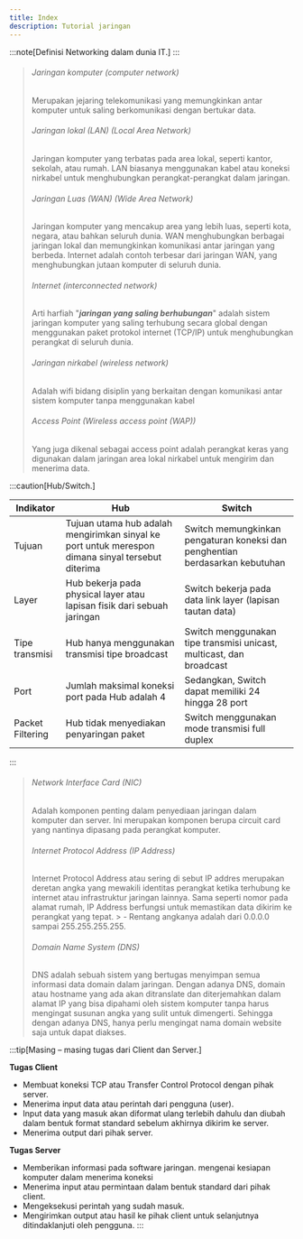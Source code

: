 ```yaml
---
title: Index
description: Tutorial jaringan
---
```


:::note[Definisi Networking dalam dunia IT.]
:::
>
> ###### Jaringan komputer (computer network)
> Merupakan jejaring telekomunikasi yang memungkinkan antar komputer untuk saling berkomunikasi dengan bertukar data.
>
> ###### Jaringan lokal (LAN) (Local Area Network)
> Jaringan komputer yang terbatas pada area lokal, seperti kantor, sekolah, atau rumah. LAN biasanya menggunakan kabel atau koneksi nirkabel untuk menghubungkan perangkat-perangkat dalam jaringan.
>
> ###### Jaringan Luas (WAN) (Wide Area Network)
> Jaringan komputer yang mencakup area yang lebih luas, seperti kota, negara, atau bahkan seluruh dunia. WAN menghubungkan berbagai jaringan lokal dan memungkinkan komunikasi antar jaringan yang berbeda. Internet adalah contoh terbesar dari jaringan WAN, yang menghubungkan jutaan komputer di seluruh dunia.
>
> ###### Internet (interconnected network)
> Arti harfiah "***jaringan yang saling berhubungan***" adalah sistem jaringan komputer yang saling terhubung secara global dengan menggunakan paket protokol internet (TCP/IP) untuk menghubungkan perangkat di seluruh dunia. 
>
> ###### Jaringan nirkabel (wireless network)
> Adalah wifi bidang disiplin yang berkaitan dengan komunikasi antar sistem komputer tanpa menggunakan kabel
> 
> ###### Access Point (Wireless access point (WAP))
> Yang juga dikenal sebagai access point adalah perangkat keras yang digunakan dalam jaringan area lokal nirkabel untuk mengirim dan menerima data.
> 
:::caution[Hub/Switch.]

| Indikator | Hub | Switch |
| --------------- | --------------- | --------------- |
| Tujuan | Tujuan utama hub adalah mengirimkan sinyal ke port untuk merespon dimana sinyal tersebut diterima | Switch memungkinkan pengaturan koneksi dan penghentian berdasarkan kebutuhan |
| Layer | Hub bekerja pada physical layer atau lapisan fisik dari sebuah jaringan | Switch bekerja pada data link layer (lapisan tautan data) |
| Tipe transmisi | Hub hanya menggunakan transmisi tipe broadcast | Switch menggunakan tipe transmisi unicast, multicast, dan broadcast |
| Port | Jumlah maksimal koneksi port pada Hub adalah 4 | Sedangkan, Switch dapat memiliki 24 hingga 28 port |
| Packet Filtering | Hub tidak menyediakan penyaringan paket | Switch menggunakan mode transmisi full duplex |
:::
> 
> ###### Network Interface Card (NIC)
> Adalah komponen penting dalam penyediaan jaringan dalam komputer dan server. Ini merupakan komponen berupa circuit card yang nantinya dipasang pada perangkat komputer.
> 
> ######  Internet Protocol Address (IP Address)
> Internet Protocol Address atau sering di sebut IP addres merupakan deretan angka yang mewakili identitas perangkat ketika terhubung ke internet atau infrastruktur jaringan lainnya. Sama seperti nomor pada alamat rumah, IP Address berfungsi untuk memastikan data dikirim ke perangkat yang tepat. > - Rentang angkanya adalah dari 0.0.0.0 sampai 255.255.255.255.
> 
> ###### Domain Name System (DNS)
>DNS adalah sebuah sistem yang bertugas menyimpan semua informasi data domain dalam jaringan. Dengan adanya DNS, domain atau hostname yang ada akan ditranslate dan diterjemahkan dalam alamat IP yang bisa dipahami oleh sistem komputer tanpa harus mengingat susunan angka yang sulit untuk dimengerti. Sehingga dengan adanya DNS, hanya perlu mengingat nama domain website saja untuk dapat diakses.
>
:::tip[Masing – masing tugas dari Client dan Server.]

**Tugas Client**
- Membuat koneksi TCP atau Transfer Control Protocol dengan pihak server.
- Menerima input data atau perintah dari pengguna (user).
- Input data yang masuk akan diformat ulang terlebih dahulu dan diubah dalam bentuk format standard sebelum akhirnya dikirim ke server.
- Menerima output dari pihak server.
 
**Tugas Server**
- Memberikan informasi pada software jaringan. mengenai kesiapan komputer dalam menerima koneksi
- Menerima input atau permintaan dalam bentuk standard dari pihak client.
- Mengeksekusi perintah yang sudah masuk.
- Mengirimkan output atau hasil ke pihak client untuk selanjutnya ditindaklanjuti oleh pengguna.
:::